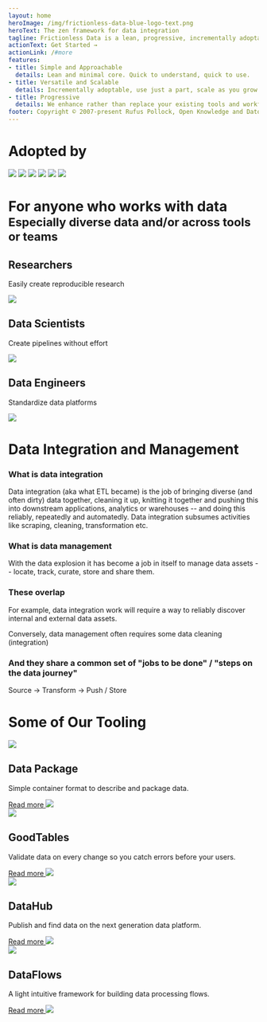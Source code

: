 ```yaml
---
layout: home
heroImage: /img/frictionless-data-blue-logo-text.png
heroText: The zen framework for data integration
tagline: Frictionless Data is a lean, progressive, incrementally adoptable open-source data framework that brings simplicity and grace to the data experience whether you're wrangling a CSV or engineering complex pipelines with terabytes. Its core is a set of ultra-simple patterns for describing data that make it much easier to a) move data between tools and people b) assemble pipelines, validate data and carry out many other aspects of data integration c) create new tools for doing the above.
actionText: Get Started →
actionLink: /#more
features:
- title: Simple and Approachable
  details: Lean and minimal core. Quick to understand, quick to use.
- title: Versatile and Scalable
  details: Incrementally adoptable, use just a part, scale as you grow.
- title: Progressive
  details: We enhance rather than replace your existing tools and workflows.
footer: Copyright © 2007-present Rufus Pollock, Open Knowledge and Datopian
---
```


<!-- # Zen = simple, minimal, clean, powerful -->

<h1 class="text-center pt-6">Adopted by</h1>

<div class="container h-32 flex items-stretch">
<img class="w-1/6 self-center" src="/img/home/pandas.png" />
<img class="w-1/6 self-center pl-8" src="/img/home/kaggle.png" />
<img class="w-1/5 self-center pl-8" src="/img/home/openrefine.png" />
<img class="w-1/5 self-center pl-8" src="/img/home/data-gov-uk.png" />
<img class="w-1/12 self-center pl-8" src="/img/home/18f.png" />
<img class="w-1/5 self-center pl-8" src="/img/home/data-gouv-fr.png" />
</div>

<h1 class="text-center" id="more">For anyone who works with data<br/><small>Especially diverse data and/or across tools or teams</small></h1>

<div class="features">
  <div class="feature">
    <h2>Researchers</h2>
    <p>Easily create reproducible research</p>
    <img src="/img/home/for-researchers.svg" />
  </div>
  <div class="feature">
    <h2>Data Scientists</h2>
    <p>Create pipelines without effort</p>
    <img src="/img/home/for-data-scientists.svg" />
  </div>
  <div class="feature">
    <h2>Data Engineers</h2>
    <p>Standardize data platforms</p>
    <img src="/img/home/for-data-engineers.svg" />
  </div>
</div>

<h1 class="text-center pt-6 pb-6">Data Integration and Management</h1>

### What is data integration

Data integration (aka what ETL became) is the job of bringing diverse (and often dirty) data together, cleaning it up, knitting it together and pushing this into downstream applications, analytics or warehouses -- and doing this reliably, repeatedly and automatedly. Data integration subsumes activities like scraping, cleaning, transformation etc.

### What is data management

With the data explosion it has become a job in itself to manage data assets -- locate, track, curate, store and share them.

### These overlap

For example, data integration work will require a way to reliably discover internal and external data assets.

Conversely, data management often requires some data cleaning (integration)

### And they share a common set of "jobs to be done" / "steps on the data journey"

Source -> Transform -> Push / Store

<!-- <JobsDiagram class="px-48 pt-12"></JobsDiagram> -->

<h1 class="text-center pt-6">Some of Our Tooling</h1>

<div class="container flex flex-row py-12">
  <div class="w-1/4 text-center mx-auto">
    <img class="w-24 mx-auto" src="/img/home/data-package-icon-2.svg"></img>
    <h2 class="text-xl pt-4 font-medium">Data Package</h2>
    <p class="text-lg font-light pt-4">Simple container format to describe and package data.</p>
    <a href="https://github.com/frictionlessdata/datapackage-py" class="links-github">Read more <img src="https://image.flaticon.com/icons/png/512/724/724827.png" class="w-4 h-4 inline"/></a>
  </div>
    <div class="w-1/4 mx-auto text-center pl-8">
    <img class="w-24 mx-auto" src="/img/home/goodtables-icon.svg"></img>
    <h2 class="text-xl pt-4 font-medium">GoodTables</h2>
    <p class="text-lg font-light pt-4">Validate data on every change so you catch errors before your users.</p>
    <a href="https://github.com/frictionlessdata/goodtables-py" class="links-github">Read more <img src="https://image.flaticon.com/icons/png/512/724/724827.png" class="w-4 h-4 inline"/></a>
  </div>
    <div class="w-1/4 mx-auto text-center pl-8">
    <img class="w-24 mx-auto" src="/img/home/datahub-icon.svg"></img>
    <h2 class="text-xl pt-4 font-medium">DataHub</h2>
    <p class="text-lg font-light pt-4">Publish and find data on the next generation data platform.</p>
    <a href="https://datahub.io/" class="links-github">Read more <img src="https://image.flaticon.com/icons/png/512/724/724827.png" class="w-4 h-4 inline"/></a>
  </div>
    <div class="w-1/4 mx-auto text-center pl-8">
    <img class="w-24 mx-auto" src="/img/home/dataflows-icon.svg"></img>
    <h2 class="text-xl pt-4 font-medium">DataFlows</h2>
    <p class="text-lg font-light pt-4">A light intuitive framework for building data processing flows.</p>
    <a href="https://github.com/datahq/dataflows" class="links-github">Read more <img src="https://image.flaticon.com/icons/png/512/724/724827.png" class="w-4 h-4 inline"/></a>
  </div>
</div>

<script>
import JobsDiagram from "@theme/components/JobsDiagram.vue";

export default {
  components: { JobsDiagram }
};
</script>

